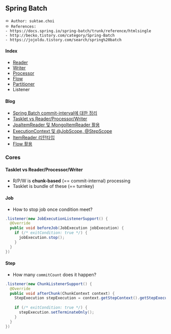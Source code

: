## Spring Batch

```
ㅁ Author: suktae.choi
ㅁ References:
- https://docs.spring.io/spring-batch/trunk/reference/htmlsingle
- http://becko.tistory.com/category/Spring-Batch
- https://jojoldu.tistory.com/search/spring%20batch
```

#### Index
- [Reader](reader)
- [Writer](writer)
- [Processor](processor)
- [Flow](flow)
- [Partitioner](partitioner)
- Listener

#### Blog
- [Spring Batch commit-interval에 대한 정리](http://sheerheart.tistory.com/entry/Spring-Batch-commitinterval%EC%97%90-%EB%8C%80%ED%95%9C-%EC%A0%95%EB%A6%AC)
- [Tasklet vs Reader/Processor/Writer](http://www.baeldung.com/spring-batch-tasklet-chunk)
- [JpaItemReader 및 MongoItemReader 활용](http://devjms.tistory.com/72)
- [ExecutionContext 및 @JobScope, @StepScope](https://jojoldu.tistory.com/330)
- [ItemReader 리턴타입](https://jojoldu.tistory.com/132)
- [Flow 활용](https://jojoldu.tistory.com/328)

### Cores

#### Tasklet vs Reader/Processor/Writer

- R/P/W is **chunk-based** (== commit-internal) processing
- Tasklet is bundle of these (== turnkey)

#### Job

- How to stop job once condition meet?

```java
.listener(new JobExecutionListenerSupport() {
  @Override
  public void beforeJob(JobExecution jobExecution) {
    if (/* exitCondition: true */) {
      jobExecution.stop();
    }
  }
})
```

#### Step

- How many `commitCount` does it happen?

```java
.listener(new ChunkListenerSupport() {
  @Override
  public void afterChunk(ChunkContext context) {
    StepExecution stepExecution = context.getStepContext().getStepExecution();
    
    if (/* exitCondition: true */) {
      stepExecution.setTerminateOnly();
    }
  }
})
```

